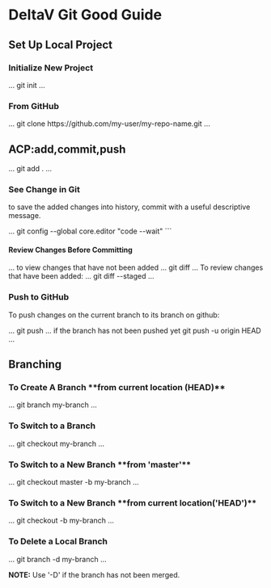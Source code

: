 <h1>DeltaV Git Good Guide</h1>

<h2>Set Up Local Project</h2>

<h3>Initialize New Project</h3>

...
git init
...
<h3> From GitHub</h3>
...
git clone https://github.com/my-user/my-repo-name.git
...
<h2>ACP:add,commit,push</h2>
...
git add .
...
<h3>See Change in Git</h3>
<p>to save the added changes into history, commit with a useful descriptive message. </p>
...
git config --global
core.editor "code --wait"
```
<h4> Review Changes Before Committing </h4>
...
to view changes that have not been added
...
git diff
...
To review changes that have been added:
...
git diff --staged
...
<h3>Push to GitHub</h3>
To push changes on the current branch to its branch on github:

...
git push
...
if the branch has not been pushed yet
git push -u origin HEAD
...
<h2>Branching</h2>
<h3>To Create A Branch 
**from current location (HEAD)**</h3>
...
git branch my-branch
...
<h3>To Switch to a Branch</h3>
...
git checkout my-branch
...
<h3> To Switch to a New Branch **from 'master'** </h3>

...
git checkout master -b my-branch
...
<h3>To Switch to a New Branch **from current location('HEAD')**</h3>
...
git checkout -b my-branch
...
<h3>To Delete a Local Branch</h3>
...
git branch -d my-branch
...

**NOTE:** Use '-D' if the branch has not been merged.